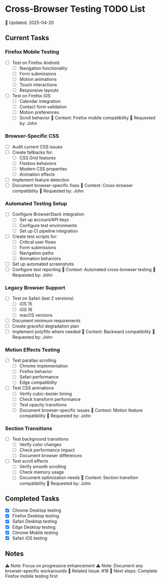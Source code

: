 # Cross-Browser Testing TODO List
📅 Updated: 2025-04-20

## Current Tasks
### Firefox Mobile Testing
- [ ] Test on Firefox Android
  - [ ] Navigation functionality
  - [ ] Form submissions
  - [ ] Motion animations
  - [ ] Touch interactions
  - [ ] Responsive layouts
- [ ] Test on Firefox iOS
  - [ ] Calendar integration
  - [ ] Contact form validation
  - [ ] Motion preferences
  - [ ] Scroll behavior
📍 Context: Firefox mobile compatibility
👤 Requested by: John

### Browser-Specific CSS
- [ ] Audit current CSS issues
- [ ] Create fallbacks for:
  - [ ] CSS Grid features
  - [ ] Flexbox behaviors
  - [ ] Modern CSS properties
  - [ ] Animation effects
- [ ] Implement feature detection
- [ ] Document browser-specific fixes
📍 Context: Cross-browser compatibility
👤 Requested by: John

### Automated Testing Setup
- [ ] Configure BrowserStack integration
  - [ ] Set up account/API keys
  - [ ] Configure test environments
  - [ ] Set up CI pipeline integration
- [ ] Create test scripts for:
  - [ ] Critical user flows
  - [ ] Form submissions
  - [ ] Navigation paths
  - [ ] Animation behaviors
- [ ] Set up automated screenshots
- [ ] Configure test reporting
📍 Context: Automated cross-browser testing
👤 Requested by: John

### Legacy Browser Support
- [ ] Test on Safari (last 2 versions)
  - [ ] iOS 15
  - [ ] iOS 16
  - [ ] macOS versions
- [ ] Document minimum requirements
- [ ] Create graceful degradation plan
- [ ] Implement polyfills where needed
📍 Context: Backward compatibility
👤 Requested by: John

### Motion Effects Testing
- [ ] Test parallax scrolling
  - [ ] Chrome implementation
  - [ ] Firefox behavior
  - [ ] Safari performance
  - [ ] Edge compatibility
- [ ] Test CSS animations
  - [ ] Verify cubic-bezier timing
  - [ ] Check transform performance
  - [ ] Test opacity transitions
  - [ ] Document browser-specific issues
📍 Context: Motion feature compatibility
👤 Requested by: John

### Section Transitions
- [ ] Test background transitions
  - [ ] Verify color changes
  - [ ] Check performance impact
  - [ ] Document browser differences
- [ ] Test scroll effects
  - [ ] Verify smooth scrolling
  - [ ] Check memory usage
  - [ ] Document optimization needs
📍 Context: Section transition compatibility
👤 Requested by: John

## Completed Tasks
- [x] Chrome Desktop testing
- [x] Firefox Desktop testing
- [x] Safari Desktop testing
- [x] Edge Desktop testing
- [x] Chrome Mobile testing
- [x] Safari iOS testing

## Notes
⚠️ Note: Focus on progressive enhancement
⚠️ Note: Document any browser-specific workarounds
🔗 Related Issue: #18
🔄 Next steps: Complete Firefox mobile testing first 